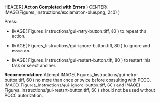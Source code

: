 HEADER( __Action Completed with Errors__ )
CENTER( IMAGE(Figures_Instructions/exclamation-blue.png, 240) )
 
 Press:

 - IMAGE( Figures_Instructions/gui-retry-button.tiff, 80 ) to repeat this action.

 - IMAGE( Figures_Instructions/gui-ignore-button.tiff, 80 ) to ignore and move on.

 - IMAGE( Figures_Instructions/gui-restart-button.tiff, 80 ) to restart this task or select another.

 __Recommendation:__ Attempt IMAGE( Figures_Instructions/gui-retry-button.tiff, 60 ) no more than once or twice before consulting with POCC.
 IMAGE( Figures_Instructions/gui-ignore-button.tiff, 60 ) and IMAGE( Figures_Instructions/gui-restart-button.tiff, 60 ) should not be used without POCC autorization.